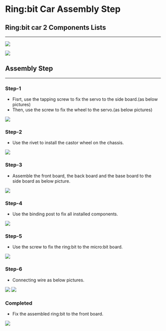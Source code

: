 # Ring:bit Car Assembly Step

## Ring:bit car 2 Components Lists
---
![](./images/1fAiTvC.jpg)

![](./images/jTaUtaM.jpg)

## Assembly Step
---
### Step-1 ###

- Fisrt, use the tapping screw to fix the servo to the side board.(as below pictures)
- Then, use the screw to fix the wheel to the servo.(as below pictures)

![](./images/W3VGpPG.jpg)

### Step-2 ###

- Use the rivet to install the castor wheel on the chassis.

![](./images/RCHMJNv.jpg)

### Step-3 ###

- Assemble the front board, the back board and the base board to the side board as below picture.

![](./images/Kkk1Bcd.jpg)

### Step-4 ###

- Use the binding post to fix all installed components.

![](./images/xEpdqfP.jpg)

### Step-5 ###

- Use the screw to fix the ring:bit to the micro:bit board.
 
![](./images/RAxSlWq.jpg)


### Step-6 ###

- Connecting wire as below pictures.

![](./images/UwEHU4l.jpg)
![](./images/Jepmq6y.jpg)

### Completed ###

- Fix the assembled ring:bit to the front board.

![](./images/FCt8S8c.jpg)

